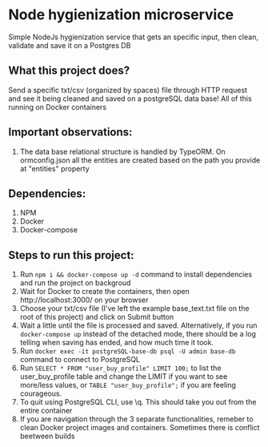 # Node hygienization microservice
Simple NodeJs hygienization service that gets an specific input, then clean, validate and save it on a Postgres DB

## What this project does?
   Send a specific txt/csv (organized by spaces) file through HTTP request and see it being cleaned and saved on a postgreSQL data base! All of this running on Docker containers

## Important observations:

1. The data base relational structure is handled by TypeORM. On ormconfig.json all the entities are created based on the path you provide at "entities" property

## Dependencies:

1. NPM
2. Docker
3. Docker-compose

## Steps to run this project:

1. Run `npm i && docker-compose up -d` command to install dependencies and run the project on backgroud
2. Wait for Docker to create the containers, then open http://localhost:3000/ on your browser
3. Choose your txt/csv file (I've left the example base_text.txt file on the root of this project) and click on Submit button
4. Wait a little until the file is processed and saved. Alternatively, if you run `docker-compose up` instead of the detached mode, there should be a log telling when saving has ended, and how much time it took.
5. Run `docker exec -it postgreSQL-base-db psql -U admin base-db` command to connect to PostgreSQL
6. Run `SELECT * FROM "user_buy_profile" LIMIT 100;` to list the user_buy_profile table and change the LIMIT if you want to see more/less values, or `TABLE "user_buy_profile";` if you are feeling courageous.
7. To quit using PostgreSQL CLI, use \q. This should take you out from the entire container
8. If you are navigation through the 3 separate functionalities, remeber to clean Docker project images and containers. Sometimes there is conflict beetween builds
